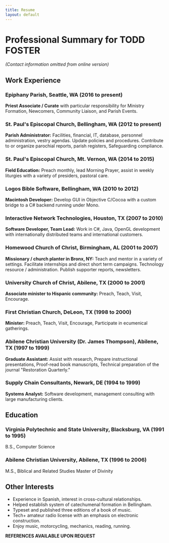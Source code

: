 ```yaml
---
title: Resume
layout: default
---
```


# Professional Summary for TODD FOSTER

*(Contact information omitted from online version)*

## Work Experience

### **Epiphany Parish,** Seattle, WA (2016 to present)
**Priest Associate / Curate** with particular responsibility for Ministry Formation, Newcomers, Community Liaison, and Parish Events.

### **St. Paul's Episcopal Church,** Bellingham, WA (2012 to present)
**Parish Administrator:** Facilities, financial, IT, database, personnel administration, vestry agendas. Update policies and procedures. Contribute to or organize parochial reports, parish registers, Safeguarding compliance.

### **St. Paul's Episcopal Church,** Mt. Vernon, WA (2014 to 2015)
**Field Education:** Preach monthly, lead Morning Prayer, assist in weekly liturgies with a variety of presiders, pastoral care.

### **Logos Bible Software,** Bellingham, WA (2010 to 2012)
**Macintosh Developer:** Develop GUI in Objective C/Cocoa with a custom bridge to a C# backend running under Mono.

### **Interactive Network Technologies,** Houston, TX (2007 to 2010)
**Software Developer, Team Lead:** Work in C#, Java, OpenGL development with internationally distributed teams and international customers. 

### **Homewood Church of Christ,** Birmingham, AL (2001 to 2007)
**Missionary / church planter in Bronx, NY:** Teach and mentor in a variety of settings. Facilitate internships and direct short term campaigns. Technology resource / administration. Publish supporter reports, newsletters.

### **University Church of Christ,** Abilene, TX (2000 to 2001)
**Associate minister to Hispanic community:** Preach, Teach, Visit, Encourage.

### **First Christian Church,** DeLeon, TX (1998 to 2000)
**Minister:** Preach, Teach, Visit, Encourage, Participate in ecumenical gatherings.

### **Abilene Christian University** (Dr. James Thompson), Abilene, TX (1997 to 1999)
**Graduate Assistant:** Assist with research, Prepare instructional presentations, Proof-read book manuscripts, Technical preparation of the journal "Restoration Quarterly."

### **Supply Chain Consultants,** Newark, DE (1994 to 1999)
**Systems Analyst:** Software development, management consulting with large manufacturing clients. 

## Education

### **Virginia Polytechnic and State University,** Blacksburg, VA (1991 to 1995)
B.S., Computer Science

### **Abilene Christian University,** Abilene, TX (1996 to 2006)
M.S., Biblical and Related Studies
Master of Divinity

## Other Interests
* Experience in Spanish, interest in cross-cultural relationships.
* Helped establish system of catechumenal formation in Bellingham.
* Typeset and published three editions of a book of music.
* Tech+ amateur radio license with an emphasis on electronic construction.
* Enjoy music, motorcycling, mechanics, reading, running.

**REFERENCES AVAILABLE UPON REQUEST**
